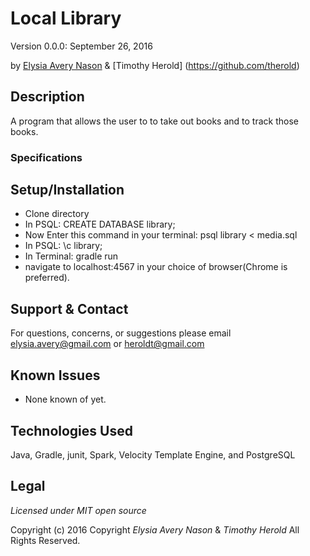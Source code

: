 # Local Library

Version 0.0.0: September 26, 2016

by [Elysia Avery Nason](https://github.com/elysiaavery) &amp; [Timothy Herold] (https://github.com/therold)

## Description
A program that allows the user to to take out books and to track those books.

### Specifications


## Setup/Installation
* Clone directory
* In PSQL: CREATE DATABASE library;
* Now Enter this command in your terminal: psql library < media.sql
* In PSQL: \c library;
* In Terminal: gradle run
* navigate to localhost:4567 in your choice of browser(Chrome is preferred).

## Support & Contact
For questions, concerns, or suggestions please email elysia.avery@gmail.com or heroldt@gmail.com

## Known Issues
* None known of yet.

## Technologies Used
Java, Gradle, junit, Spark, Velocity Template Engine, and PostgreSQL

## Legal
*Licensed under MIT open source*

Copyright (c) 2016 Copyright _Elysia Avery Nason_ &amp; _Timothy Herold_ All Rights Reserved.
